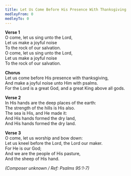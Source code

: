 ```yaml
---
title: Let Us Come Before His Presence With Thanksgiving
medleyFrom: 0
medleyTo: 0
---
```


**Verse 1**  
O come, let us sing unto the Lord,  
Let us make a joyful noise  
To the rock of our salvation.  
O come, let us sing unto the Lord,  
Let us make a joyful noise  
To the rock of our salvation.

**Chorus**  
Let us come before His presence with thanksgiving,  
And make a joyful noise unto Him with psalms.  
For the Lord is a great God, and a great King above all gods.

**Verse 2**  
In His hands are the deep places of the earth:  
The strength of the hills is His also.  
The sea is His, and He made it:  
And His hands formed the dry land,  
And His hands formed the dry land.

**Verse 3**  
O come, let us worship and bow down:  
Let us kneel before the Lord, the Lord our maker.  
For He is our God;  
And we are the people of His pasture,  
And the sheep of His hand.

_(Composer unknown / Ref: Psalms 95:1-7)_
